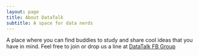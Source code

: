 ```yaml
---
layout: page
title: About DataTalk
subtitle: A space for data nerds
---
```


A place where you can find buddies to study and share cool ideas that you have in mind. 
Feel free to join or drop us a line at [DataTalk FB Group](https://www.facebook.com/groups/datatalkvietnam/)